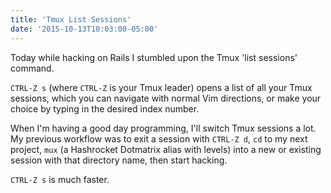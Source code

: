 ```yaml
---
title: 'Tmux List Sessions'
date: '2015-10-13T10:03:00-05:00'
---
```


Today while hacking on Rails I stumbled upon the Tmux 'list sessions' command.

`CTRL-Z s` (where `CTRL-Z` is your Tmux leader) opens a list of all your Tmux sessions, which you can navigate with normal Vim directions, or make your choice by typing in the desired index number.

When I'm having a good day programming, I'll switch Tmux sessions a lot. My previous workflow was to exit a session with `CTRL-Z d`, `cd` to my next project, `mux` (a Hashrocket Dotmatrix alias with levels) into a new or existing session with that directory name, then start hacking.

`CTRL-Z s` is much faster.